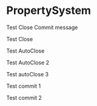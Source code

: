 # PropertySystem

Test Close Commit message

Test Close

Test AutoClose

Test AutoClose 2

Test autoClose 3

Test commit 1

Test commit 2
